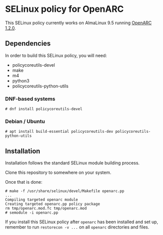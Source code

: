 # SELinux policy for OpenARC

This SELinux policy currently works on AlmaLinux 9.5 running [OpenARC 1.2.0](https://github.com/flowerysong/OpenARC/).

## Dependencies

In order to build this SELinux policy, you will need:

* policycoreutils-devel
* make
* m4
* python3
* policycoreutils-python-utils

### DNF-based systems

```
# dnf install policycoreutils-devel
```

### Debian / Ubuntu

```
# apt install build-essential policycoreutils-dev policycoreutils-python-utils
```

## Installation

Installation follows the standard SELinux module building process.

Clone this repository to somewhere on your system.

Once that is done:

```
# make -f /usr/share/selinux/devel/Makefile openarc.pp
...
Compiling targeted openarc module
Creating targeted openarc.pp policy package
rm tmp/openarc.mod.fc tmp/openarc.mod
# semodule -i openarc.pp
```
If you install this SELinux policy after `openarc` has been installed and set up, remember to run `restorecon -v ...` on all `openarc` directories and files.
